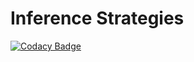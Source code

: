 # Inference Strategies

[![Codacy Badge](https://api.codacy.com/project/badge/Grade/4296d3f359884e4da2864a475301e3ae)](https://www.codacy.com/app/pranavap96/inference-strategies?utm_source=github.com&amp;utm_medium=referral&amp;utm_content=pranav-ap/inference-strategies&amp;utm_campaign=Badge_Grade)
